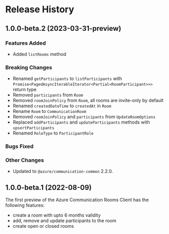 # Release History

## 1.0.0-beta.2 (2023-03-31-preview)

### Features Added

- Added `listRooms` method

### Breaking Changes

- Renamed `getParticipants` to `listParticipants` with `Promise<PagedAsyncIterableIterator<Partial<RoomParticipant>>>` return type
- Removed `participants` from `Room`
- Removed `roomJoinPolicy` from `Room`, all rooms are invite-only by default
- Renamed `createdDateTime` to `createdAt` in `Room`
- Rename `Room` to `CommunicationRoom`
- Removed `roomJoinPolicy` and `participants` from `UpdateRoomOptions`
- Replaced `addParticipants` and `updateParticipants` methods with `upsertParticipants`
- Renamed `RoleType` to `ParticipantRole`

### Bugs Fixed

### Other Changes

- Updated to `@azure/communication-common` 2.2.0.

## 1.0.0-beta.1 (2022-08-09)

The first preview of the Azure Communication Rooms Client has the following features:

- create a room with upto 6 months validity
- add, remove and update participants to the room
- create open or closed rooms
